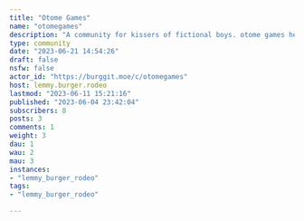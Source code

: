 ```yaml
---
title: "Otome Games" 
name: "otomegames"
description: "A community for kissers of fictional boys. otome games here are defined as romance-based games where the majority of romance targets are male, and where you play as a female or have the option to play as a female. Usually pure visual novels, some also include actual gameplay.Country of origin doesn't matter here.  [There's also a broader community for visual novels as a whole](https://burggit.moe/c/visualnovels)"
type: community
date: "2023-06-21 14:54:26"
draft: false
nsfw: false
actor_id: "https://burggit.moe/c/otomegames"
host: lemmy.burger.rodeo
lastmod: "2023-06-11 15:21:16"
published: "2023-06-04 23:42:04"
subscribers: 8
posts: 3
comments: 1
weight: 3
dau: 1
wau: 2
mau: 3
instances:
- "lemmy_burger_rodeo"
tags: 
- "lemmy_burger_rodeo"

---
```

